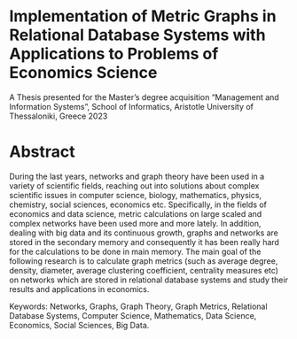 # Implementation of Metric Graphs in Relational Database Systems with Applications to Problems of Economics Science
A Thesis presented for the Master’s degree acquisition “Management and Information Systems”, School of Informatics, Aristotle University of Thessaloniki, Greece 2023


#                                  Abstract
During the last years, networks and graph theory have been used in a variety of scientific fields, reaching out into solutions about complex scientific issues in computer science, biology, mathematics, physics, chemistry, social sciences, economics etc. Specifically, in the fields of economics and data science, metric calculations on large scaled and complex networks have been used more and more lately. In addition, dealing with big data and its continuous growth, graphs and networks are stored in the secondary memory and consequently it has been really hard for the calculations to be done in main memory. The main goal of the following research is to calculate graph metrics (such as average degree, density, diameter, average clustering coefficient, centrality measures etc) on networks which are stored in relational database systems and study their results and applications in economics.


Keywords: Networks, Graphs, Graph Theory, Graph Metrics, Relational Database
Systems, Computer Science, Mathematics, Data Science, Economics, Social Sciences,
Big Data.
